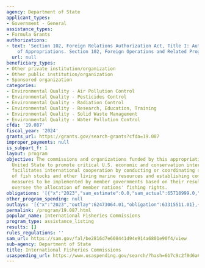 ```yaml
---
agency: Department of State
applicant_types:
- Government - General
assistance_types:
- Formula Grants
authorizations:
- text: 'Section 102, Foreign Relations Authorization Act, Title I: Authorization
    of Appropriations. Section 102, Foreign Operations and Related Program.'
  url: null
beneficiary_types:
- Other private institution/organization
- Other public institution/organization
- Sponsored organization
categories:
- Environmental Quality - Air Pollution Control
- Environmental Quality - Pesticides Control
- Environmental Quality - Radiation Control
- Environmental Quality - Research, Education, Training
- Environmental Quality - Solid Waste Management
- Environmental Quality - Water Pollution Control
cfda: '19.087'
fiscal_year: '2024'
grants_url: https://grants.gov/search-grants?cfda=19.087
improper_payments: null
is_subpart_f: 1
layout: program
objective: The commissions and organizations funded by this appropriation enable the
  United State to promote critical U.S. economic and conservation interests.  Each
  facilitates international cooperation by conducting or coordinating scientific studies
  of fish stocks and other living marine resources and establishing common management
  measures to be implemented by member governments based on their results.  Many also
  oversee the allocation of member nations' fishing rights.
obligations: '[{"x":"2023","sam_estimate":0.0,"sam_actual":65718999.0,"usa_spending_actual":63315511.01},{"x":"2024","sam_estimate":0.0,"sam_actual":53804002.0,"usa_spending_actual":63353760.1},{"x":"2025","sam_estimate":0.0,"sam_actual":0.0,"usa_spending_actual":26338766.87}]'
other_program_spending: null
outlays: '[{"x":"2023","outlay":62473064.01,"obligation":63315511.01},{"x":"2024","outlay":0.0,"obligation":63354397.71},{"x":"2025","outlay":0.0,"obligation":26341870.93}]'
permalink: /program/19.087.html
popular_name: International Fisheries Commissions
program_type: assistance_listing
results: []
rules_regulations: ''
sam_url: https://sam.gov/fal/be2816d7e608441d94e914a6801e90f4/view
sub-agency: Department of State
title: International Fisheries Commissions
usaspending_url: https://www.usaspending.gov/search/?hash=6b7c9c2f0d6a6dc0212cbd502e785312
---
```

